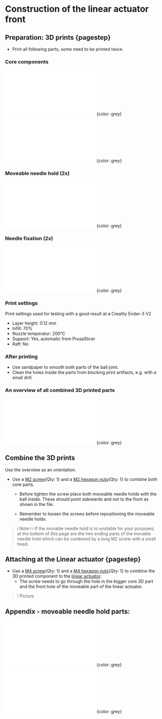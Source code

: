 # Construction of the linear actuator front


## Preparation: 3D prints {pagestep}

- Print all following parts, some need to be printed twice.


### Core components
![](models/rewards_center_01.stl){color: grey}
![](models/rewards_center_02.stl){color: grey}

### Moveable needle hold (2x)
![](models/rewards_moveable_needle_hold.stl){color: grey}

### Needle fixation (2x)
![](models/rewards_needle_fixation.stl){color: grey}




### Print settings

Print settings used for testing with a good result at a Creality Ender-3 V2

- Layer height: 0.12 mm
- Infill: 70%
- Nuzzle temperatur: 200°C
- Support: Yes, automatic from PrusaSlicer
- Raft: No

### After printing

- Use sandpaper to smooth both parts of the ball joint.
- Clean the holes inside the parts from blocking print artifacts, e.g. with a small drill.




### An overview of all combined 3D printed parts

![](models/rewards_all.stl){color: grey}




## Combine the 3D prints

Use the overview as an orientation. 

- Use a [M2 screw](screws.yml#m2x16mm_screw){Qty: 1} and a [M2 hexagon nuts](screws.yml#m2_hexagon_nuts){Qty: 1} to combine both core parts. 

    - Before tighten the screw place both moveable needle holds with the ball inside. These should point sidewards and not to the front as shown in the file.

    - Remember to loosen the screws before repositioning the moveable needle holds.



>i Note
>i
>i If the movable needle hold is to unstable for your purposes, at the bottom of  this page are the two ending parts of the movable needle hold which can be combined by a long M2 screw with a small head.



## Attaching at the Linear actuator {pagestep}


- Use a [M4 screw](screws.yml#m4x20mm_screw){Qty: 1} and a [M4 hexagon nuts](screws.yml#m4_hexagon_nuts){Qty: 1} to combine the 3D printed component to the [linear actuator](electronic.yml#LinActuator50mm). 
    - The screw needs to go through the hole in the bigger core 3D part and the front hole of the moveable part of the linear actuator.

>! Picture




## Appendix - moveable needle hold parts:


![](models/rewards_mnh_end_01001.stl){color: grey}
![](models/rewards_mnh_end_02001.stl){color: grey}



